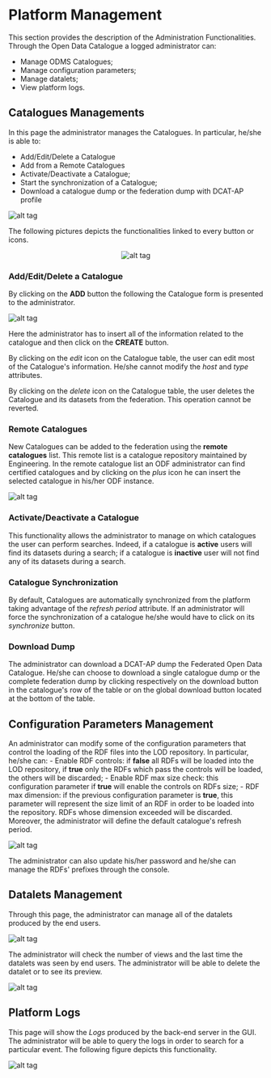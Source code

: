 # Platform Management

This section provides the description of the Administration Functionalities. Through the Open Data Catalogue a logged administrator can:
-	Manage ODMS Catalogues;
-	Manage configuration parameters;
-	Manage datalets;
-	View platform logs.

## Catalogues Managements

In this page the administrator manages the Catalogues. In particular, he/she is able to:
- Add/Edit/Delete a Catalogue
- Add from a Remote Catalogues
- Activate/Deactivate a Catalogue;
- Start the synchronization of a Catalogue;
- Download a catalogue dump or the federation dump with DCAT-AP profile

![alt tag](administration_nodes.png "Catalogues")

The following pictures depicts the functionalities linked to every button or icons.

<span style="display:block;text-align:center">![alt tag](buttons.png "Administrator buttons")</span>

### Add/Edit/Delete a Catalogue

By clicking on the **ADD** button the following the Catalogue form is presented to the administrator.

![alt tag](addNode.png "Add Catalogues")

Here the administrator has to insert all of the information related to the catalogue and then click on the **CREATE** button.

By clicking on the *edit* icon on the Catalogue table, the user can edit most of the Catalogue's information. He/she cannot modify the *host* and *type* attributes. 

By clicking on the *delete* icon on the Catalogue table, the user deletes the Catalogue and its datasets from the federation. This operation cannot be reverted.

### Remote Catalogues

New Catalogues can be added to the federation using the **remote catalogues** list. This remote list is a catalogue repository maintained by Engineering. In the remote catalogue list an ODF administrator can find certified catalogues and by clicking on the *plus* icon he can insert the selected catalogue in his/her ODF instance.

![alt tag](remotes.png "Remotes Catalogues")

### Activate/Deactivate a Catalogue

This functionality allows the administrator to manage on which catalogues the user can perform searches. Indeed, if a catalogue is **active** users will find its datasets during a search; if a catalogue is **inactive** user will not find any of its datasets during a search.

### Catalogue Synchronization

By default, Catalogues are automatically synchronized from the platform taking advantage of the *refresh period* attribute. If an administrator will force the synchronization of a catalogue he/she would have to click on its *synchronize* button.

### Download Dump

The administrator can download a DCAT-AP dump the Federated Open Data Catalogue. He/she can choose to download a single catalogue dump or the complete federation dump by clicking respectively on the download button in the catalogue's row of the table or on the global download button located at the bottom of the table.

## Configuration Parameters Management

An administrator can modify some of the configuration parameters that control the loading of the RDF files into the LOD repository. In particular, he/she can:
    - Enable RDF controls: if **false** all RDFs will be loaded into the LOD repository, if **true** only the RDFs which pass the controls will be loaded, the others will be discarded;
    - Enable RDF max size check: this configuration parameter if **true** will enable the controls on RDFs size;
    - RDF max dimension: if the previous configuration parameter is **true**, this parameter will represent the size limit of an RDF in order to be loaded into the repository. RDFs whose dimension exceeded will be discarded.
Moreover, the administrator will define the default catalogue's refresh period.

![alt tag](configurations.png "Configurations")

The administrator can also update his/her password and he/she can manage the RDFs' prefixes through the console.

## Datalets Management

Through this page, the administrator can manage all of the datalets produced by the end users.

![alt tag](datalet_management.png "Datalet Management")

The administrator will check the number of views and the last time the datalets was seen by end users. The administrator will be able to delete the datalet or to see its preview.

![alt tag](datalet_detail.png "Datalet Detail")

## Platform Logs

This page will show the *Logs* produced by the back-end server in the GUI. The administrator will be able to query the logs in order to search for a particular event. The following figure depicts this functionality.

![alt tag](logs.png "Logs")




